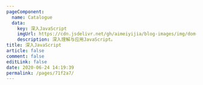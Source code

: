 ```yaml
---
pageComponent: 
  name: Catalogue
  data: 
    key: 深入JavaScript
    imgUrl: https://cdn.jsdelivr.net/gh/aimeiyijia/blog-images/img/dom-img.png
    description: 深入理解与应用JavaScript。
title: 深入JavaScript
article: false
comment: false
editLink: false
date: 2020-06-24 14:19:39
permalink: /pages/71f2a7/
---
```

